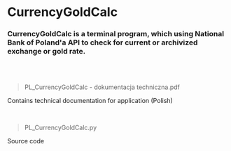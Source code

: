 # CurrencyGoldCalc
### CurrencyGoldCalc is a terminal program, which using National Bank of Poland'a API to check for current or archivized exchange or gold rate.

<br>
<br>

>PL_CurrencyGoldCalc - dokumentacja techniczna.pdf

Contains technical documentation for application (Polish)

<br>

>PL_CurrencyGoldCalc.py

Source code
